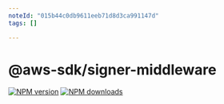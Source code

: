 ```yaml
---
noteId: "015b44c0db9611eeb71d8d3ca991147d"
tags: []

---
```


# @aws-sdk/signer-middleware

[![NPM version](https://img.shields.io/npm/v/@aws-sdk/middleware-signing/latest.svg)](https://www.npmjs.com/package/@aws-sdk/middleware-signing)
[![NPM downloads](https://img.shields.io/npm/dm/@aws-sdk/middleware-signing.svg)](https://www.npmjs.com/package/@aws-sdk/middleware-signing)
